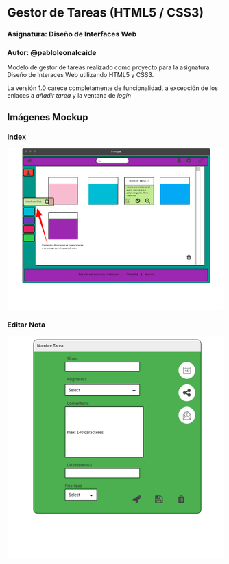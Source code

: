 # Gestor de Tareas  (HTML5 / CSS3)
### Asignatura: Diseño de Interfaces Web
### Autor: @pabloleonalcaide

Modelo de gestor de tareas realizado como proyecto para la asignatura Diseño de Interaces Web utilizando HTML5 y CSS3.

La versión 1.0 carece completamente de funcionalidad, a excepción de los enlaces a *añadir tarea* y la ventana de *login* 

## Imágenes Mockup
### Index

![Index](https://github.com/pabloleonalcaide/Gestor_Tareas/blob/master/images/Index.png "Index")

### Editar Nota

![Edit](https://github.com/pabloleonalcaide/Gestor_Tareas/blob/master/images/Edit_Note.png "Edit") 

